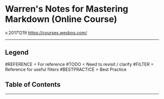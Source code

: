 # Warren's Notes for Mastering Markdown (Online Course)
v.20171219
https://courses.wesbos.com/

---
## Legend
&#35;REFERENCE = For reference
&#35;TODO = Need to revisit / clarify
&#35;FILTER = Reference for useful filters
&#35;BESTPRACTICE = Best Practice

## Table of Contents
---
